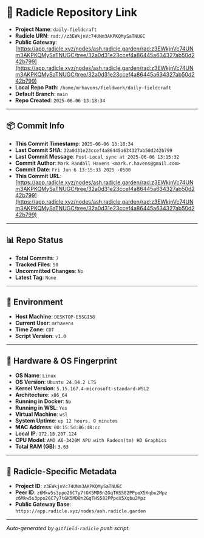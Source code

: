 # 🔗 Radicle Repository Link

- **Project Name**: `daily-fieldcraft`
- **Radicle URN**: `rad://z3EWkjnVc74UNm3AKPKQMySaTNUGC`
- **Public Gateway**: [https://app.radicle.xyz/nodes/ash.radicle.garden/rad:z3EWkjnVc74UNm3AKPKQMySaTNUGC/tree/32a0d31e23ccef4a86445a634327ab50d242b799](https://app.radicle.xyz/nodes/ash.radicle.garden/rad:z3EWkjnVc74UNm3AKPKQMySaTNUGC/tree/32a0d31e23ccef4a86445a634327ab50d242b799)
- **Local Repo Path**: `/home/mrhavens/fieldwork/daily-fieldcraft`
- **Default Branch**: `main`
- **Repo Created**: `2025-06-06 13:18:34`

---

## 📦 Commit Info

- **This Commit Timestamp**: `2025-06-06 13:18:34`
- **Last Commit SHA**: `32a0d31e23ccef4a86445a634327ab50d242b799`
- **Last Commit Message**: `Post-Local sync at 2025-06-06 13:15:32`
- **Commit Author**: `Mark Randall Havens <mark.r.havens@gmail.com>`
- **Commit Date**: `Fri Jun 6 13:15:33 2025 -0500`
- **This Commit URL**: [https://app.radicle.xyz/nodes/ash.radicle.garden/rad:z3EWkjnVc74UNm3AKPKQMySaTNUGC/tree/32a0d31e23ccef4a86445a634327ab50d242b799](https://app.radicle.xyz/nodes/ash.radicle.garden/rad:z3EWkjnVc74UNm3AKPKQMySaTNUGC/tree/32a0d31e23ccef4a86445a634327ab50d242b799)

---

## 📊 Repo Status

- **Total Commits**: `7`
- **Tracked Files**: `50`
- **Uncommitted Changes**: `No`
- **Latest Tag**: `None`

---

## 🧭 Environment

- **Host Machine**: `DESKTOP-E5SGI58`
- **Current User**: `mrhavens`
- **Time Zone**: `CDT`
- **Script Version**: `v1.0`

---

## 🧬 Hardware & OS Fingerprint

- **OS Name**: `Linux`
- **OS Version**: `Ubuntu 24.04.2 LTS`
- **Kernel Version**: `5.15.167.4-microsoft-standard-WSL2`
- **Architecture**: `x86_64`
- **Running in Docker**: `No`
- **Running in WSL**: `Yes`
- **Virtual Machine**: `wsl`
- **System Uptime**: `up 12 hours, 0 minutes`
- **MAC Address**: `00:15:5d:86:d8:cc`
- **Local IP**: `172.18.207.124`
- **CPU Model**: `AMD A6-3420M APU with Radeon(tm) HD Graphics`
- **Total RAM (GB)**: `3.63`

---

## 🌱 Radicle-Specific Metadata

- **Project ID**: `z3EWkjnVc74UNm3AKPKQMySaTNUGC`
- **Peer ID**: `z6Mkw5s3ppo26C7y7tGK5MD8n2GqTHS582PPpeX5Xqbu2Mpz
z6Mkw5s3ppo26C7y7tGK5MD8n2GqTHS582PPpeX5Xqbu2Mpz`
- **Public Gateway Base**: `https://app.radicle.xyz/nodes/ash.radicle.garden`

---

_Auto-generated by `gitfield-radicle` push script._

